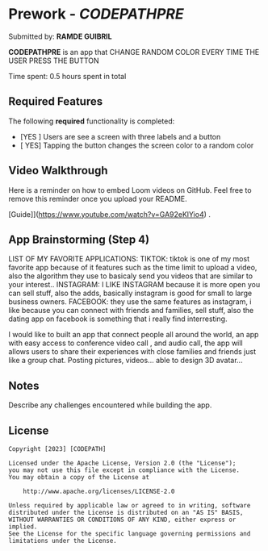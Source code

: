# Prework - *CODEPATHPRE*

Submitted by: **RAMDE GUIBRIL**

**CODEPATHPRE** is an app that CHANGE RANDOM COLOR EVERY TIME THE USER PRESS THE BUTTON 

Time spent: 0.5 hours spent in total

## Required Features

The following **required** functionality is completed:

- [YES ] Users are see a screen with three labels and a button
- [ YES] Tapping the button changes the screen color to a random color
 
## Video Walkthrough

Here is a reminder on how to embed Loom videos on GitHub. Feel free to remove this reminder once you upload your README. 

[Guide]](https://www.youtube.com/watch?v=GA92eKlYio4) .

## App Brainstorming (Step 4)
LIST OF MY FAVORITE APPLICATIONS:
TIKTOK: tiktok is one of my most favorite app because of it features such as the time limit to upload a video, also the algorithm they use to basicaly send you videos that are similar to your interest..
INSTAGRAM: I LIKE INSTAGRAM because it is more open you can sell stuff, also the adds, basically instagram is good for small to large business owners.
FACEBOOK:  they use the same features as instagram, i like because you can connect with friends and families, sell stuff, also the dating app on facebook is something that i really find interresting.

I would like to built an app that connect people all around the world, an app with easy access to conference video call , and audio call, the app will allows users to share their experiences with close families and friends just like a group chat. Posting pictures, videos... able to design 3D avatar...


## Notes

Describe any challenges encountered while building the app.


## License

    Copyright [2023] [CODEPATH]

    Licensed under the Apache License, Version 2.0 (the "License");
    you may not use this file except in compliance with the License.
    You may obtain a copy of the License at

        http://www.apache.org/licenses/LICENSE-2.0

    Unless required by applicable law or agreed to in writing, software
    distributed under the License is distributed on an "AS IS" BASIS,
    WITHOUT WARRANTIES OR CONDITIONS OF ANY KIND, either express or implied.
    See the License for the specific language governing permissions and
    limitations under the License.
